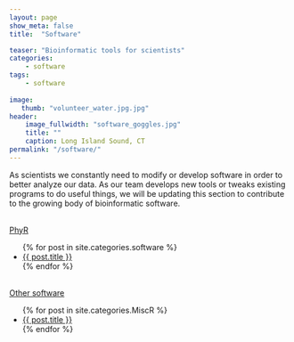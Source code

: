 ```yaml
---
layout: page
show_meta: false
title:  "Software"

teaser: "Bioinformatic tools for scientists"
categories:
    - software
tags:
    - software
    
image:
   thumb: "volunteer_water.jpg.jpg"
header:
    image_fullwidth: "software_goggles.jpg"
    title: ""
    caption: Long Island Sound, CT
permalink: "/software/"
---
```

As scientists we constantly need to modify or develop software in order to better analyze our data. As our team develops new tools or tweaks existing programs to do useful things, we will be updating this section to contribute to the growing body of bioinformatic software. 

<br><a href="/software/PhyR/">PhyR</a>

<ul>
    {% for post in site.categories.software %}
    <li><a href="{{ site.url }}{{ post.url }}">{{ post.title }}</a></li>
    {% endfor %}
</ul>

<br><a href="/MiscR/">Other software</a>

<ul>
    {% for post in site.categories.MiscR %}
    <li><a href="{{ site.url }}{{ post.url }}">{{ post.title }}</a></li>
    {% endfor %}
</ul>
